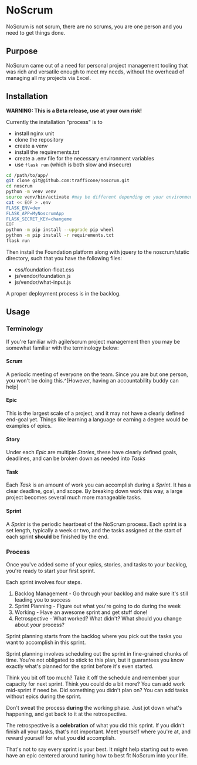 # NoScrum

NoScrum is not scrum, there are no scrums, you are one person and you need to get things done.

## Purpose

NoScrum came out of a need for personal project management tooling that was rich and
versatile enough to meet my needs, without the overhead of managing all my projects via Excel.

## Installation

**WARNING: This is a Beta release, use at your own risk!**

Currently the installation "process" is to

- install nginx unit
- clone the repository
- create a venv
- install the requirements.txt
- create a .env file for the necessary environment variables
- use `flask run` (which is both slow and insecure)

``` bash
cd /path/to/app/
git clone git@github.com:trafficone/noscrum.git
cd noscrum
python -m venv venv
source venv/bin/activate #may be different depending on your environment
cat << EOF > .env
FLASK_ENV=dev
FLASK_APP=MyNoscrumApp
FLASK_SECRET_KEY=changeme
EOF
python -m pip install --upgrade pip wheel
python -m pip install -r requirements.txt
flask run
```

Then install the Foundation platform along with jquery to the noscrum/static directory, such that
you have the following files:

- css/foundation-float.css
- js/vendor/foundation.js
- js/vendor/what-input.js

A proper deployment process is in the backlog.

## Usage

### Terminology

If you're familiar with agile/scrum project management then you may be somewhat familiar with the
terminology below:

#### Scrum

A periodic meeting of everyone on the team. Since you are but one person, you won't be doing
this.^[However, having an accountability buddy can help]

#### Epic

This is the largest scale of a project, and it may not have a clearly defined end-goal yet. Things
like learning a language or earning a degree would be examples of epics.

#### Story

Under each *Epic* are multiple *Stories*, these have clearly defined goals, deadlines, and can be
broken down as needed into *Tasks*

#### Task

Each *Task* is an amount of work you can accomplish during a *Sprint*. It has a clear deadline,
goal, and scope. By breaking down work this way, a large project becomes several much more
manageable tasks.

#### Sprint

A *Sprint* is the periodic heartbeat of the NoScrum process. Each sprint is a set length, typically
a week or two, and the tasks assigned at the start of each sprint **should** be finished by the end.

### Process

Once you've added some of your epics, stories, and tasks to your backlog, you're ready to start your
first sprint.

Each sprint involves four steps.

1. Backlog Management - Go through your backlog and make sure it's still leading you to success
2. Sprint Planning - Figure out what you're going to do during the week
3. Working - Have an awesome sprint and get stuff done!
4. Retrospective - What worked? What didn't? What should you change about *your* process?

Sprint planning starts from the backlog where you pick out the tasks you want to accomplish in this
sprint.

Sprint planning involves scheduling out the sprint in fine-grained chunks of time. You're not
obligated to stick to this plan, but it guarantees you know exactly what's planned for the sprint
before it's even started.

Think you bit off too much? Take it off the schedule and remember your capacity for next sprint.
Think you could do a bit more? You can add work mid-sprint if need be.
Did something you didn't plan on? You can add tasks without epics during the sprint.

Don't sweat the process **during** the working phase. Just jot down what's happening, and get back
to it at the retrospective.

The retrospective is a **celebration** of what you did this sprint. If you didn't finish all your
tasks, that's not important. Meet yourself where you're at, and reward yourself for what you **did**
accomplish.

That's not to say every sprint is your best. It might help starting out to even have an epic
centered around tuning how to best fit NoScrum into your life.
